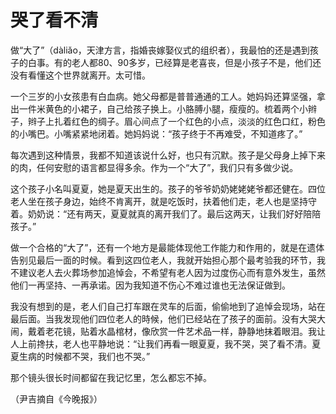 # 哭了看不清

做“大了”（dàliǎo，天津方言，指婚丧嫁娶仪式的组织者），我最怕的还是遇到孩子的白事。有的老人都80、90多岁，已经算是老喜丧，但是小孩子不是，他们还没有看懂这个世界就离开。太可惜。 

一个三岁的小女孩患有白血病。她父母都是普普通通的工人。她妈妈还算坚强，拿出一件米黄色的小裙子，自己给孩子换上。小胳膊小腿，瘦瘦的。梳着两个小辫子，辫子上扎着红色的绸子。眉心间点了一个红色的小点，淡淡的红色口红，粉色的小嘴巴。小嘴紧紧地闭着。她妈妈说：“孩子终于不再难受，不知道疼了。” 

每次遇到这种情景，我都不知道该说什么好，也只有沉默。孩子是父母身上掉下来的肉，任何安慰的语言都显得多余。作为一个“大了”，我们只有多做少说。 

这个孩子小名叫夏夏，她是夏天出生的。孩子的爷爷奶奶姥姥姥爷都还健在。四位老人坐在孩子身边，始终不肯离开，就是吃饭时，扶着他们走，老人也是坚持守着。奶奶说：“还有两天，夏夏就真的离开我们了。最后这两天，让我们好好陪陪孩子。” 

做一个合格的“大了”，还有一个地方是最能体现他工作能力和作用的，就是在遗体告别见最后一面的时候。看到这四位老人，我就开始担心那个最考验我的环节，我不建议老人去火葬场参加追悼会，不希望有老人因为过度伤心而有意外发生，虽然他们一再坚持、一再承诺。因为我知道不伤心不难过谁也无法保证做到。 

我没有想到的是，老人们自己打车跟在灵车的后面，偷偷地到了追悼会现场，站在最后面。当我发现他们四位老人的時候，他们已经站在了孩子的面前。没有大哭大闹，戴着老花镜，贴着水晶棺材，像欣赏一件艺术品一样，静静地抹着眼泪。我让人上前搀扶，老人也平静地说：“让我们再看一眼夏夏，我不哭，哭了看不清。夏夏生病的时候都不哭，我们也不哭。” 

那个镜头很长时间都留在我记忆里，怎么都忘不掉。 

（尹吉摘自《今晚报》）